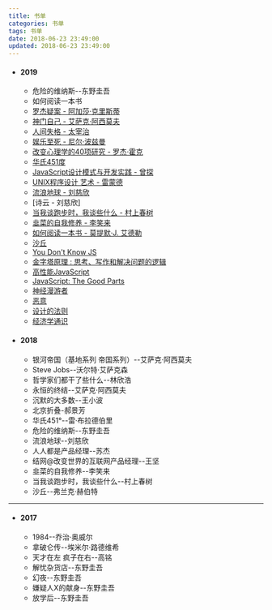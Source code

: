 ```yaml
---
title: 书单
categories: 书单
tags: 书单
date: 2018-06-23 23:49:00
updated: 2018-06-23 23:49:00
---
```

+ #### 2019
    - 危险的维纳斯--东野圭吾
    - 如何阅读一本书
    - [罗杰疑案 - 阿加莎·克里斯蒂](https://book.douban.com/subject/1807516/)
    - [神门自己 - 艾萨克·阿西莫夫](https://book.douban.com/subject/26264967/)
    - [人间失格 - 太宰治](https://book.douban.com/subject/4011670/)
    - [娱乐至死 - 尼尔·波兹曼](https://book.douban.com/subject/1062193/)
    - [改变心理学的40项研究 - 罗杰·霍克](https://book.douban.com/subject/5248516/>)
    - [华氏451度](https://book.douban.com/subject/1764585/)
    - [JavaScript设计模式与开发实践 - 曾探](https://book.douban.com/subject/26382780/)
    - [UNIX程序设计 艺术 - 雷蒙德](https://book.douban.com/subject/1161027/)
    - [流浪地球 - 刘慈欣](https://book.douban.com/subject/3266609/)
    - [诗云 - 刘慈欣]
    - [当我谈跑步时，我谈些什么 - 村上春树](https://book.douban.com/subject/26575679/)
    - [韭菜的自我修养 - 李笑来](https://book.douban.com/subject/30314653/)
    - [如何阅读一本书 - 莫提默·J. 艾德勒](https://book.douban.com/subject/1013208/)
    - [沙丘](https://book.douban.com/subject/26836970/) 
    - [You Don't Know JS](https://github.com/getify/You-Dont-Know-JS)
    - [金字塔原理 : 思考、写作和解决问题的逻辑](https://book.douban.com/subject/1020644/) 
    - [高性能JavaScript](https://book.douban.com/subject/5362856/)
    - [JavaScript: The Good Parts](https://book.douban.com/subject/2994925/)
    - [神经漫游者](https://book.douban.com/subject/24107596/)
    - [恶意](https://book.douban.com/subject/26877752/)
    - [设计的法则](https://book.douban.com/subject/4845129/)
    - [经济学通识](https://book.douban.com/subject/26582558/)
+ #### 2018
    - 银河帝国（基地系列 帝国系列）--艾萨克·阿西莫夫
    - Steve Jobs--沃尔特·艾萨克森
    - 哲学家们都干了些什么--林欣浩
    - 永恒的终结--艾萨克·阿西莫夫
    - 沉默的大多数--王小波
    - 北京折叠-郝景芳
    - 华氏451°--雷·布拉德伯里
    - 危险的维纳斯--东野圭吾
    - 流浪地球--刘慈欣
    - 人人都是产品经理--苏杰
    - 结网@改变世界的互联网产品经理--王坚
    - 韭菜的自我修养--李笑来
    - 当我谈跑步时，我谈些什么--村上春树
    - 沙丘--弗兰克·赫伯特
---
+ #### 2017
    - 1984--乔治·奥威尔
    - 拿破仑传--埃米尔·路德维希
    - 天才在左 疯子在右--高铭
    - 解忧杂货店--东野圭吾
    - 幻夜--东野圭吾
    - 嫌疑人X的献身--东野圭吾
    - 放学后--东野圭吾